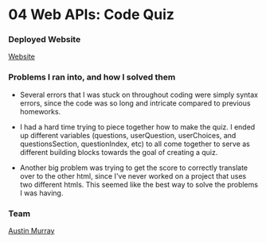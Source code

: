 # 04 Web APIs: Code Quiz

### Deployed Website

[Website](https://austinjm121.github.io/Code-Quiz-4/)

### Problems I ran into, and how I solved them

- Several errors that I was stuck on throughout coding were simply syntax errors, since the code was so long and intricate compared to previous homeworks.

- I had a hard time trying to piece together how to make the quiz. I ended up different variables (questions, userQuestion, userChoices, and questionsSection, questionIndex, etc) to all come together to serve as different building blocks towards the goal of creating a quiz.

- Another big problem was trying to get the score to correctly translate over to the other html, since I've never worked on a project that uses two different htmls. This seemed like the best way to solve the problems I was having.

### Team
[Austin Murray](https://github.com/Austinjm121)
